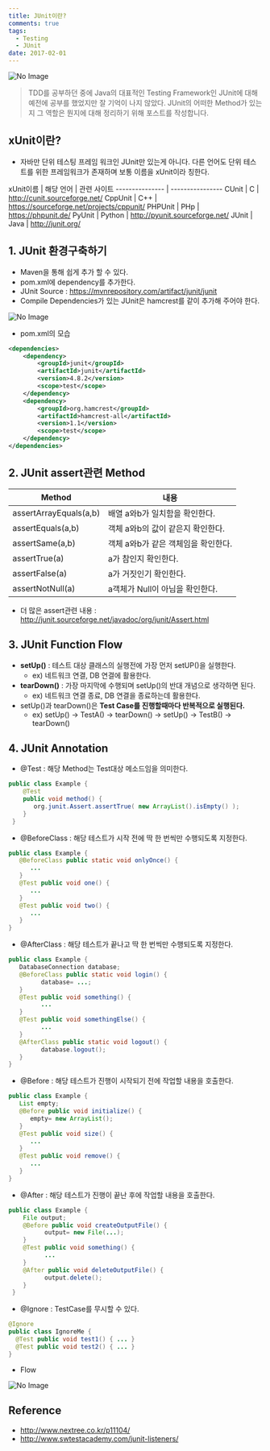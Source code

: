 ```yaml
---
title: JUnit이란?
comments: true
tags:
  - Testing
  - JUnit
date: 2017-02-01
---
```



![No Image](/assets/logo/JUnit.png)

> TDD를 공부하던 중에 Java의 대표적인 Testing Framework인 JUnit에 대해 예전에 공부를 했었지만 잘 기억이 나지 않았다. JUnit의 어떠한 Method가 있는지 그 역할은 뭔지에 대해 정리하기 위해 포스트를 작성합니다.

## xUnit이란?
- 자바만 단위 테스팅 프레임 워크인 JUnit만 있는게 아니다. 다른 언어도 단위 테스트를 위한 프레임워크가 존재하며 보통 이름을 xUnit이라 칭한다.

xUnit이름 | 해당 언어 | 관련 사이트
--------------- | ----------------
CUnit | C | <http://cunit.sourceforge.net/>
CppUnit | C++ | <https://sourceforge.net/projects/cppunit/>
PHPUnit | PHp | <https://phpunit.de/>
PyUnit | Python | <http://pyunit.sourceforge.net/>
JUnit | Java | <http://junit.org/>

## 1. JUnit 환경구축하기
- Maven을 통해 쉽게 추가 할 수 있다.
- pom.xml에 dependency를 추가한다.
- JUnit Source : <https://mvnrepository.com/artifact/junit/junit>
- Compile Dependencies가 있는 JUnit은 hamcrest를 같이 추가해 주어야 한다.

![No Image](/assets/posts/20170201/1.PNG)

- pom.xml의 모습

```xml
<dependencies>
    <dependency>
        <groupId>junit</groupId>
        <artifactId>junit</artifactId>
        <version>4.8.2</version>
        <scope>test</scope>
    </dependency>
    <dependency>
        <groupId>org.hamcrest</groupId>
        <artifactId>hamcrest-all</artifactId>
        <version>1.1</version>
        <scope>test</scope>
    </dependency>
</dependencies>
```

## 2. JUnit assert관련 Method

Method | 내용
-------- | --------
assertArrayEquals(a,b) | 배열 a와b가 일치함을 확인한다.
assertEquals(a,b) | 객체 a와b의 값이 같은지 확인한다.
assertSame(a,b) | 객체 a와b가 같은 객체임을 확인한다.
assertTrue(a) | a가 참인지 확인한다.
assertFalse(a) | a가 거짓인기 확인한다.
assertNotNull(a) | a객체가 Null이 아님을 확인한다.

- 더 많은 assert관련 내용 : <http://junit.sourceforge.net/javadoc/org/junit/Assert.html>

## 3. JUnit Function Flow
- **setUp()** : 테스트 대상 클래스의 실행전에 가장 먼저 setUP()을 실행한다.
  - ex) 네트워크 연결, DB 연결에 활용한다.
- **tearDown()** : 가장 마지막에 수행되며 setUp()의 반대 개념으로 생각하면 된다.
  - ex) 네트워크 연결 종료, DB 연결을 종료하는데 활용한다.
- setUp()과 tearDown()은 **Test Case를 진행할때마다 반복적으로 실행된다.**
  - ex) setUp() -> TestA() -> tearDown() -> setUp() -> TestB() -> tearDown()

## 4. JUnit Annotation

- @Test : 해당 Method는 Test대상 메소드임을 의미한다.

```java
public class Example {
    @Test
    public void method() {
       org.junit.Assert.assertTrue( new ArrayList().isEmpty() );
    }
 }
```

- @BeforeClass : 해당 테스트가 시작 전에 딱 한 번씩만 수행되도록 지정한다.

```java
public class Example {
   @BeforeClass public static void onlyOnce() {
      ...
   }
   @Test public void one() {
      ...
   }
   @Test public void two() {
      ...
   }
}
```

- @AfterClass : 해당 테스트가 끝나고 딱 한 번씩만 수행되도록 지정한다.

```java
public class Example {
   DatabaseConnection database;
   @BeforeClass public static void login() {
         database= ...;
   }
   @Test public void something() {
         ...
   }
   @Test public void somethingElse() {
         ...
   }
   @AfterClass public static void logout() {
         database.logout();
   }
}
```

- @Before : 해당 테스트가 진행이 시작되기 전에 작업할 내용을 호출한다.

```java
public class Example {
   List empty;
   @Before public void initialize() {
      empty= new ArrayList();
   }
   @Test public void size() {
      ...
   }
   @Test public void remove() {
      ...
   }
}
```

- @After : 해당 테스트가 진행이 끝난 후에 작업할 내용을 호출한다.

```java
public class Example {
    File output;
    @Before public void createOutputFile() {
          output= new File(...);
    }
    @Test public void something() {
          ...
    }
    @After public void deleteOutputFile() {
          output.delete();
    }
 }
```

- @Ignore : TestCase를 무시할 수 있다.

```java
@Ignore
public class IgnoreMe {
  @Test public void test1() { ... }
  @Test public void test2() { ... }
}
```

- Flow

![No Image](/assets/posts/20170201/2.png)


## Reference
- <http://www.nextree.co.kr/p11104/>
- <http://www.swtestacademy.com/junit-listeners/>
